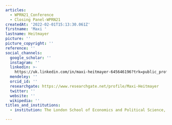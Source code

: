 ```yaml
---
articles:
  - WPRN21_Conference
  - Closing Panel-WPRN21
createdAt: '2022-02-01T15:13:30.061Z'
firstname: 'Maxi '
lastname: Heitmayer
picture: ''
picture_copyright: ''
reference: ''
social_channels:
  google_scholar: ''
  instagram: ''
  linkedin: >-
    https://uk.linkedin.com/in/maxi-heitmayer-645646196?trk=public_profile_browsemap_profile-result-card_result-card_full-click
  mendeley: ''
  orcid_id: ''
  researchgate: https://www.researchgate.net/profile/Maxi-Heitmayer
  twitter: ''
  website: ''
  wikipedia: ''
titles_and_institutions:
  - institution: The London School of Economics and Political Science, United Kingdom

---
```

